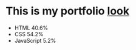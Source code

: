 # This is my portfolio [look](https://alexnesvit.github.io/portfolio/)

- HTML         40.6%
- CSS          54.2%
- JavaScript   5.2%